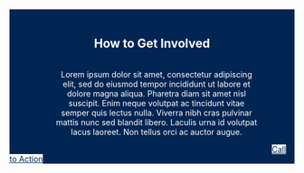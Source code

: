 <section class="campaign-involved-full" style="background-color: #002552; color: white;">
 <div class="grid-container">
    <h2 style="text-align: center; padding: 3rem; padding-bottom: 1rem;">How to Get Involved</h2>
    <p style="text-align: center; padding-left: 5rem; padding-right: 4rem; max-width: fit-content;">Lorem ipsum dolor sit amet, consectetur adipiscing elit, sed do eiusmod tempor incididunt ut labore et dolore magna aliqua. Pharetra diam sit amet nisl suscipit. Enim neque volutpat ac tincidunt vitae semper quis lectus nulla. Viverra nibh cras pulvinar mattis nunc sed blandit libero. Laculis urna id volutpat lacus laoreet. Non tellus orci ac auctor augue. </p>
    <a href="#" class="usa-button" style="margin-left: 29rem; margin-bottom: 3rem; background-color: white; color: #002552;">Call to Action</a>
 </div>
</section>